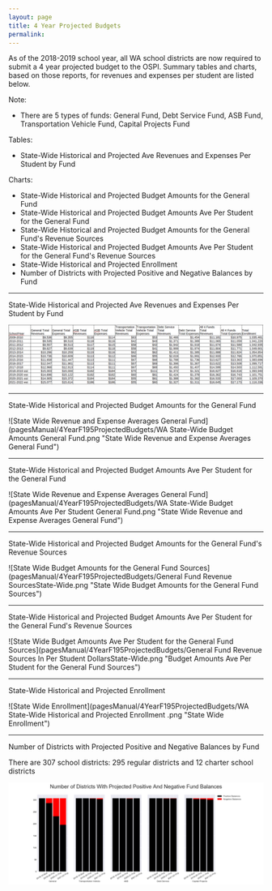 ```yaml
---
layout: page
title: 4 Year Projected Budgets
permalink:
---
```

As of the 2018-2019 school year, all WA school districts are now required to submit a 4 year projected budget to the OSPI. 
Summary tables and charts, based on those reports, for revenues and expenses per student are listed below. 

Note: 
- There are 5 types of funds: General Fund, Debt Service Fund, ASB Fund, Transportation Vehicle Fund, Capital Projects Fund 

Tables:
- State-Wide Historical and Projected Ave Revenues and Expenses Per Student by Fund

Charts:
- State-Wide Historical and Projected Budget Amounts for the General Fund
- State-Wide Historical and Projected Budget Amounts Ave Per Student for the General Fund
- State-Wide Historical and Projected Budget Amounts for the General Fund's Revenue Sources
- State-Wide Historical and Projected Budget Amounts Ave Per Student for the General Fund's Revenue Sources
- State-Wide Historical and Projected Enrollment
- Number of Districts with Projected Positive and Negative Balances by Fund

___

State-Wide Historical and Projected Ave Revenues and Expenses Per Student by Fund

![State Wide Revenue and Expense Averages by Fund](pagesManual/4YearF195ProjectedBudgets/StateWideSummary.png "State Wide Revenue and Expense Averages by Fund")

___

State-Wide Historical and Projected Budget Amounts for the General Fund

![State Wide Revenue and Expense Averages General Fund](pagesManual/4YearF195ProjectedBudgets/WA State-Wide Budget Amounts General Fund.png "State Wide Revenue and Expense Averages General Fund")

___

State-Wide Historical and Projected Budget Amounts Ave Per Student for the General Fund

![State Wide Revenue and Expense Averages General Fund](pagesManual/4YearF195ProjectedBudgets/WA State-Wide Budget Amounts Ave Per Student General Fund.png "State Wide Revenue and Expense Averages General Fund")

___

State-Wide Historical and Projected Budget Amounts for the General Fund's Revenue Sources

![State Wide Budget Amounts for the General Fund Sources](pagesManual/4YearF195ProjectedBudgets/General Fund Revenue SourcesState-Wide.png "State Wide Budget Amounts for the General Fund Sources")

___

State-Wide Historical and Projected Budget Amounts Ave Per Student for the General Fund's Revenue Sources

![State Wide Budget Amounts Ave Per Student for the General Fund Sources](pagesManual/4YearF195ProjectedBudgets/General Fund Revenue Sources In Per Student DollarsState-Wide.png "Budget Amounts Ave Per Student for the General Fund Sources")

___

State-Wide Historical and Projected Enrollment

![State Wide Enrollment](pagesManual/4YearF195ProjectedBudgets/WA State-Wide Historical and Projected Enrollment .png "State Wide Enrollment")

___

Number of Districts with Projected Positive and Negative Balances by Fund

There are 307 school districts: 295 regular districts and 12 charter school districts

![Number of Districts with Positive and Negative Balances](pagesManual/4YearF195ProjectedBudgets/DistrictsRedBlackBalanceByFund.png "Number of Districts with Positive and Negative Balances")

